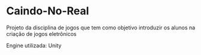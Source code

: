 # Caindo-No-Real
Projeto da disciplina de jogos que tem como objetivo introduzir os alunos na criação de jogos eletrônicos

Engine utilizada: Unity
